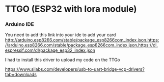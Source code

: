 # TTGO (ESP32 with lora module)


### Arduino IDE
 You need to add this link into your ide to add your card
    http://arduino.esp8266.com/stable/package_esp8266com_index.json,https://arduino.esp8266.com/stable/package_esp8266com_index.json,https://dl.espressif.com/dl/package_esp32_index.json

I had to install this driver to upload my code on the TTGo

   https://www.silabs.com/developers/usb-to-uart-bridge-vcp-drivers?tab=downloads
